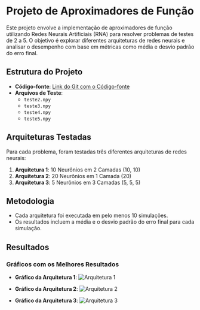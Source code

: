 # Projeto de Aproximadores de Função

Este projeto envolve a implementação de aproximadores de função utilizando Redes Neurais Artificiais (RNA) para resolver problemas de testes de 2 a 5. O objetivo é explorar diferentes arquiteturas de redes neurais e analisar o desempenho com base em métricas como média e desvio padrão do erro final.

## Estrutura do Projeto

- **Código-fonte**: [Link do Git com o Código-fonte](https://github.com/GuilhermeQuirinoS/IA_CC7711/blob/main/main.py)
- **Arquivos de Teste**: 
  - `teste2.npy`
  - `teste3.npy`
  - `teste4.npy`
  - `teste5.npy`

## Arquiteturas Testadas

Para cada problema, foram testadas três diferentes arquiteturas de redes neurais:

1. **Arquitetura 1**: 10 Neurônios em 2 Camadas (10, 10)
2. **Arquitetura 2**: 20 Neurônios em 1 Camada (20)
3. **Arquitetura 3**: 5 Neurônios em 3 Camadas (5, 5, 5)

## Metodologia

- Cada arquitetura foi executada em pelo menos 10 simulações.
- Os resultados incluem a média e o desvio padrão do erro final para cada simulação.
  
## Resultados

### Gráficos com os Melhores Resultados

- **Gráfico da Arquitetura 1**: 
![Arquitetura 1]()

- **Gráfico da Arquitetura 2**: 
![Arquitetura 2]()

- **Gráfico da Arquitetura 3**: 
![Arquitetura 3]()

